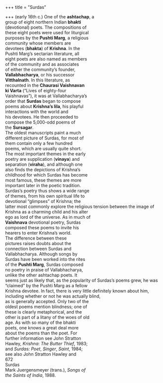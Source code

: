 +++
title = "Surdas"

+++
(early 16th c.) One of the **ashtachap**, a  
group of eight northern Indian **bhakti**  
(devotional) poets. The compositions of  
these eight poets were used for liturgical  
purposes by the **Pushti Marg**, a religious  
community whose members are  
devotees (**bhakta**) of **Krishna**. In the  
Pushti Marg’s sectarian literature, all  
eight poets are also named as members  
of the community and as associates  
of either the community’s founder,  
**Vallabhacharya**, or his successor  
**Vitthalnath**. In this literature, as  
recounted in the **Chaurasi Vaishnavan**  
**ki Varta** (“Lives of eighty-four  
Vaishnavas”), it was at Vallabhacharya’s  
order that **Surdas** began to compose  
poems about **Krishna’s lila**, his playful  
interactions with the world and  
his devotees. He then proceeded to  
compose the 5,000-odd poems of  
the **Sursagar**.  
The oldest manuscripts paint a much  
different picture of Surdas, for most of  
them contain only a few hundred  
poems, which are usually quite short.  
The most important themes in the early  
poetry are supplication (**vinaya**) and  
separation (**viraha**), and although one  
also finds the depictions of Krishna’s  
childhood for which Surdas has become  
most famous, these themes are more  
important later in the poetic tradition.  
Surdas’s poetry thus shows a wide range  
of themes, from his own spiritual life to  
devotional “glimpses” of Krishna; the  
latter most commonly explore the religious tension between the image of  
Krishna as a charming child and his alter  
ego as lord of the universe. As in much of  
**Vaishnava** devotional poetry, Surdas  
composed these poems to invite his  
hearers to enter Krishna’s world.  
The difference between these  
pictures raises doubts about the  
connection between Surdas and  
Vallabhacharya. Although songs by  
Surdas have been worked into the rites  
of the **Pushti Marg**, Surdas composed  
no poetry in praise of Vallabhacharya,  
unlike the other ashtachap poets. It  
seems just as likely that, as the popularity of Surdas’s poems grew, he was  
“claimed” by the Pushti Marg as a fellow  
Krishna devotee. In fact, there is very little definitely known about him, including whether or not he was actually blind,  
as is generally accepted. Only two of the  
oldest poems mention blindness; one of  
these is clearly metaphorical, and the  
other is part of a litany of the woes of old  
age. As with so many of the bhakti  
poets, one knows a great deal more  
about the poems than the poet. For  
further information see John Stratton  
Hawley, *Krishna*: *The Butter Thief*, 1983;  
and *Surdas: Poet*, *Singer*, *Saint*, 1984;  
see also John Stratton Hawley and  
672  
Surdas  
Mark Juergensmeyer (trans.), *Songs of*  
*the Saints of India*, 1988.
